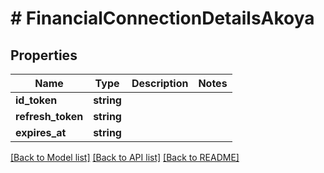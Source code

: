 # # FinancialConnectionDetailsAkoya

## Properties

Name | Type | Description | Notes
------------ | ------------- | ------------- | -------------
**id_token** | **string** |  |
**refresh_token** | **string** |  |
**expires_at** | **string** |  |

[[Back to Model list]](../../README.md#models) [[Back to API list]](../../README.md#endpoints) [[Back to README]](../../README.md)
